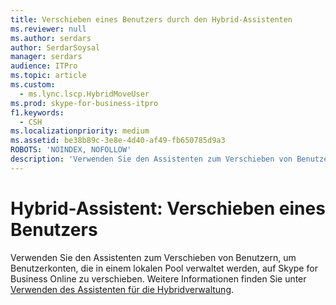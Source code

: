 ```yaml
---
title: Verschieben eines Benutzers durch den Hybrid-Assistenten
ms.reviewer: null
ms.author: serdars
author: SerdarSoysal
manager: serdars
audience: ITPro
ms.topic: article
ms.custom:
  - ms.lync.lscp.HybridMoveUser
ms.prod: skype-for-business-itpro
f1.keywords:
  - CSH
ms.localizationpriority: medium
ms.assetid: be38b89c-3e8e-4d40-af49-fb650785d9a3
ROBOTS: 'NOINDEX, NOFOLLOW'
description: 'Verwenden Sie den Assistenten zum Verschieben von Benutzern, um Benutzerkonten, die in einem lokalen Pool verwaltet werden, auf Skype for Business Online zu verschieben. Weitere Informationen finden Sie unter Verwenden des Assistenten für die Hybridverwaltung.'
---
```


# <a name="hybrid-wizard-move-user"></a>Hybrid-Assistent: Verschieben eines Benutzers

Verwenden Sie den Assistenten zum Verschieben von Benutzern, um Benutzerkonten, die in einem lokalen Pool verwaltet werden, auf Skype for Business Online zu verschieben. Weitere Informationen finden Sie unter [Verwenden des Assistenten für die Hybridverwaltung](https://technet.microsoft.com/library/d777f79b-a740-4aba-a9e2-c91f0315b6f8.aspx).


